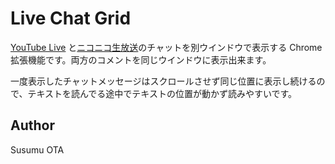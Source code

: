 # Live Chat Grid

[YouTube Live](https://www.youtube.com/live) と[ニコニコ生放送](https://live.nicovideo.jp/)のチャットを別ウインドウで表示する Chrome 拡張機能です。両方のコメントを同じウインドウに表示出来ます。

一度表示したチャットメッセージはスクロールさせず同じ位置に表示し続けるので、テキストを読んでる途中でテキストの位置が動かず読みやすいです。

## Author

Susumu OTA
